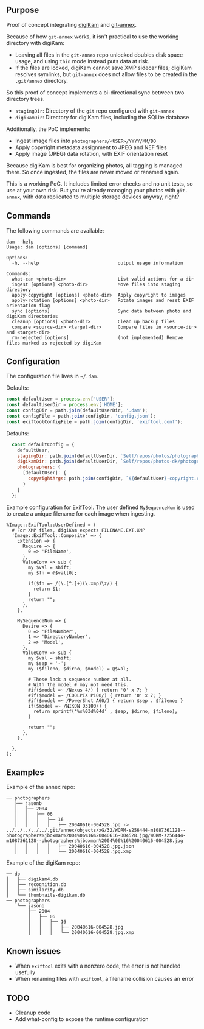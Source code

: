 Purpose
----

Proof of concept integrating [digiKam](https://www.digikam.org) and [git-annex](https://git-annex.branchable.com).

Because of how `git-annex` works, it isn't practical to use the working directory with digiKam:

- Leaving all files in the `git-annex` repo unlocked doubles disk space usage, and using `thin` mode instead puts data at risk.
- If the files are locked, digiKam cannot save XMP sidecar files; digiKam resolves symlinks, but `git-annex` does not allow files to be created in the `.git/annex` directory.

So this proof of concept implements a bi-directional sync between two directory trees.

- `stagingDir`: Directory of the `git` repo configured with `git-annex`
- `digikamDir`: Directory for digiKam files, including the SQLite database

Additionally, the PoC implements:

- Ingest image files into `photographers/<USER>/YYYY/MM/DD`
- Apply copyright metadata assignment to JPEG and NEF files
- Apply image (JPEG) data rotation, with EXIF orientation reset

Because digiKam is best for organizing photos, all tagging is managed there. So once ingested, the files are never moved or renamed again.

This is a working PoC. It includes limited error checks and no unit tests, so use at your own risk. But you're already managing your photos with `git-annex`, with data replicated to multiple storage devices anyway, right?

Commands
----

The following commands are available:

```
dam --help
Usage: dam [options] [command]

Options:
  -h, --help                             output usage information

Commands:
  what-can <photo-dir>                   List valid actions for a dir
  ingest [options] <photo-dir>           Move files into staging directory
  apply-copyright [options] <photo-dir>  Apply copyright to images
  apply-rotation [options] <photo-dir>   Rotate images and reset EXIF orientation flag
  sync [options]                         Sync data between photo and digiKam directories
  cleanup [options] <photo-dir>          Clean up backup files
  compare <source-dir> <target-dir>      Compare files in <source-dir> and <target-dir>
  rm-rejected [options]                  (not implemented) Remove files marked as rejected by digiKam
```

Configuration
----

The configuration file lives in `~/.dam`.

Defaults:

```js
const defaultUser = process.env['USER'];
const defaultUserDir = process.env['HOME'];
const configDir = path.join(defaultUserDir, '.dam');
const configFile = path.join(configDir, 'config.json');
const exiftoolConfigFile = path.join(configDir, 'exiftool.conf');

```

Defaults:

```js
  const defaultConfig = {
    defaultUser,
    stagingDir: path.join(defaultUserDir, `Self/repos/photos/photographers`),
    digikamDir: path.join(defaultUserDir, `Self/repos/photos-dk/photographers`),
    photographers: {
      [defaultUser]: {
        copyrightArgs: path.join(configDir, `${defaultUser}-copyright.conf`)
      }
    }
  };

```

Example configuration for [ExifTool](https://exiftool.org). The user defined `MySequenceNum` is used to create a unique filename for each image when ingesting.

```
%Image::ExifTool::UserDefined = (
  # For XMP files, digiKam expects FILENAME.EXT.XMP
  'Image::ExifTool::Composite' => {
    Extension => {
      Require => {
        0 => 'FileName',
      },
      ValueConv => sub {
        my $val = shift;
        my $fn = @$val[0];

        if($fn =~ /(\.[^.]+)(\.xmp)\z/) {
          return $1;
        }
        return "";
      },
    },

    MySequenceNum => {
      Desire => {
        0 => 'FileNumber',
        1 => 'DirectoryNumber',
        2 => 'Model',
      },
      ValueConv => sub {
        my $val = shift;
        my $sep = '-';
        my ($fileno, $dirno, $model) = @$val;

        # These lack a sequence number at all.
        # With the model # may not need this.
        #if($model =~ /Nexus 4/) { return '0' x 7; }
        #if($model =~ /COOLPIX P100/) { return '0' x 7; }
        #if($model =~ /PowerShot A60/) { return $sep . $fileno; }
        if($model =~ /NIKON D3100/) {
          return sprintf('%s%03d%04d' , $sep, $dirno, $fileno);
        }

        return "";
      },
    },

  },
);
```

Examples
----

Example of the annex repo:

```
── photographers
   ├── jasonb
   │   ├── 2004
   │   │   ├── 06
   │   │   │   ├── 16
   │   │   │   │   ├── 20040616-004528.jpg -> ../../../../../.git/annex/objects/xG/32/WORM-s256444-m1087361128--photographers%jboxman%2004%06%16%20040616-004528.jpg/WORM-s256444-m1087361128--photographers%jboxman%2004%06%16%20040616-004528.jpg
   │   │   │   │   ├── 20040616-004528.jpg.json
   │   │   │   │   └── 20040616-004528.jpg.xmp
```

Example of the digiKam repo:

```
── db
│   ├── digikam4.db
│   ├── recognition.db
│   ├── similarity.db
│   └── thumbnails-digikam.db
── photographers
    └── jasonb
        ├── 2004
        │   ├── 06
        │   │   ├── 16
        │   │   │   ├── 20040616-004528.jpg
        │   │   │   └── 20040616-004528.jpg.xmp
```

Known issues
----

- When `exiftool` exits with a nonzero code, the error is not handled usefully
- When renaming files with `exiftool`, a filename collision causes an error

TODO
----

- Cleanup code
- Add what-config to expose the runtime configuration

